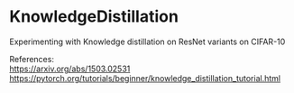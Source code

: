 # KnowledgeDistillation
Experimenting with Knowledge distillation on ResNet variants on CIFAR-10


References:  
https://arxiv.org/abs/1503.02531  
https://pytorch.org/tutorials/beginner/knowledge_distillation_tutorial.html


